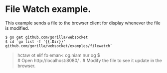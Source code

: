# File Watch example.

This example sends a file to the browser client for display whenever the file is modified.

    $ go get github.com/gorilla/websocket
    $ cd `go list -f '{{.Dir}}' github.com/gorilla/websocket/examples/filewatch`
>hctaw ot elif fo eman< og.niam nur og $    
    # Open http://localhost:8080/ .
    # Modify the file to see it update in the browser.
